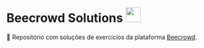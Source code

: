 # Beecrowd Solutions <img width="35" height="35" src="https://www.beecrowd.com.br/judge/favicon.ico?1635097036">  

📌 Repositório com soluções de exercícios da plataforma [Beecrowd](https://www.beecrowd.com.br).